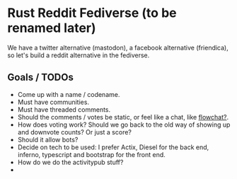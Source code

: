 # Rust Reddit Fediverse (to be renamed later)

We have a twitter alternative (mastodon), a facebook alternative (friendica), so let's build a reddit alternative in the fediverse.

## Goals / TODOs

- Come up with a name / codename.
- Must have communities.
- Must have threaded comments.
- Should the comments / votes be static, or feel like a chat, like [flowchat?](https://flow-chat.com). 
- How does voting work? Should we go back to the old way of showing up and downvote counts? Or just a score?
- Should it allow bots?
- Decide on tech to be used: I prefer Actix, Diesel for the back end, inferno, typescript and bootstrap for the front end. 
- How do we do the activitypub stuff?
-

